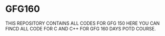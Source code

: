 # GFG160
THIS REPOSITORY CONTAINS ALL CODES FOR GFG 150
HERE YOU CAN FINCD ALL CODE FOR C AND C++ FOR GFG 160 DAYS POTD COURSE.
